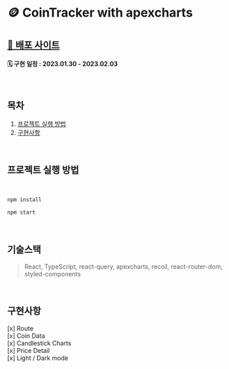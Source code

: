 # 🪙 CoinTracker with apexcharts
## [📌 배포 사이트](https://paper-coin.netlify.app/)
#### 🗓 구현 일정 : 2023.01.30 - 2023.02.03

<div align="center">
</div>

</br>

## 목차

1. [프로젝트 실행 방법](#프로젝트-실행-방법)
2. [구현사항](#구현사항)

</br>

## 프로젝트 실행 방법

<br>

```bash
npm install
```

```bash
npm start
```

<br>

## 기술스택

> React, TypeScript, react-query, apexcharts, recoil, react-router-dom, styled-components

<br>


## 구현사항

 [x] Route
  <br />
 [x] Coin Data
  <br />
 [x] Candlestick Charts
 <br />
 [x] Price Detail
 <br />
 [x] Light / Dark mode
 <br />
